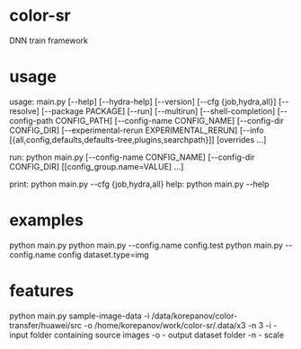 # color-sr
DNN train framework

# usage
usage: main.py [--help] [--hydra-help] [--version] [--cfg {job,hydra,all}] [--resolve] [--package PACKAGE]
               [--run] [--multirun] [--shell-completion] [--config-path CONFIG_PATH]
               [--config-name CONFIG_NAME] [--config-dir CONFIG_DIR]
               [--experimental-rerun EXPERIMENTAL_RERUN]
               [--info [{all,config,defaults,defaults-tree,plugins,searchpath}]]
               [overrides ...]

run: python main.py [--config-name CONFIG_NAME] [--config-dir CONFIG_DIR] [[config_group.name=VALUE] ...] 

print: python main.py --cfg {job,hydra,all}
help: python main.py --help

# examples
python main.py
python main.py --config.name config.test
python main.py --config.name config dataset.type=img

# features
python main.py sample-image-data -i /data/korepanov/color-transfer/huawei/src -o /home/korepanov/work/color-sr/.data/x3 -n 3
    -i - input folder containing source images
    -o - output dataset folder
    -n - scale
    
